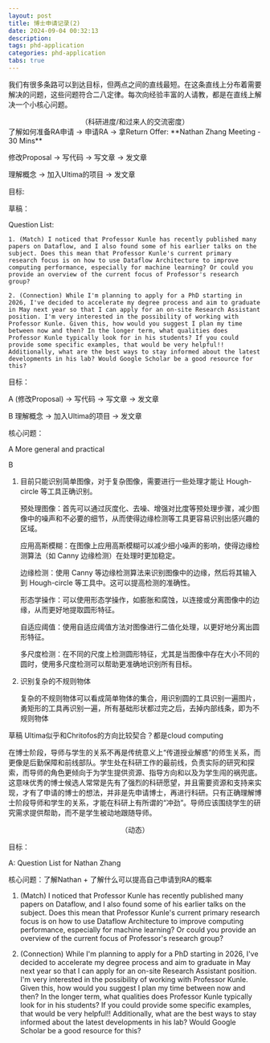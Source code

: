 ```yaml
---
layout: post
title: 博士申请记录(2) 
date: 2024-09-04 00:32:13
description: 
tags: phd-application
categories: phd-application
tabs: true
---
```

我们有很多条路可以到达目标，但两点之间的直线最短。在这条直线上分布着需要解决的问题，这些问题符合二八定律。每次向经验丰富的人请教，都是在直线上解决一个小核心问题。

<div style="text-align: center;">
    （科研进度/和过来人的交流密度）
</div>
了解如何准备RA申请 -> 申请RA -> 拿Return Offer: **Nathan Zhang Meeting - 30 Mins**

修改Proposal -> 写代码 -> 写文章 -> 发文章

理解概念 -> 加入Ultima的项目 -> 发文章
















目标: 


草稿：

Question List:

    1. (Match) I noticed that Professor Kunle has recently published many papers on Dataflow, and I also found some of his earlier talks on the subject. Does this mean that Professor Kunle's current primary research focus is on how to use Dataflow Architecture to improve computing performance, especially for machine learning? Or could you provide an overview of the current focus of Professor's research group?

    2. (Connection) While I'm planning to apply for a PhD starting in 2026, I've decided to accelerate my degree process and aim to graduate in May next year so that I can apply for an on-site Research Assistant position. I'm very interested in the possibility of working with Professor Kunle. Given this, how would you suggest I plan my time between now and then? In the longer term, what qualities does Professor Kunle typically look for in his students? If you could provide some specific examples, that would be very helpful!! Additionally, what are the best ways to stay informed about the latest developments in his lab? Would Google Scholar be a good resource for this?






目标：

A (修改Proposal) -> 写代码 -> 写文章 -> 发文章

B 理解概念 -> 加入Ultima的项目 -> 发文章

核心问题：

A More general and practical 

B 




1. 目前只能识别简单图像，对于复杂图像，需要进行一些处理才能让 Hough-circle 等工具正确识别。

    预处理图像：首先可以通过灰度化、去噪、增强对比度等预处理步骤，减少图像中的噪声和不必要的细节，从而使得边缘检测等工具更容易识别出感兴趣的区域。

    应用高斯模糊：在图像上应用高斯模糊可以减少细小噪声的影响，使得边缘检测算法（如 Canny 边缘检测）在处理时更加稳定。

    边缘检测：使用 Canny 等边缘检测算法来识别图像中的边缘，然后将其输入到 Hough-circle 等工具中。这可以提高检测的准确性。

    形态学操作：可以使用形态学操作，如膨胀和腐蚀，以连接或分离图像中的边缘，从而更好地提取圆形特征。

    自适应阈值：使用自适应阈值方法对图像进行二值化处理，以更好地分离出圆形特征。

    多尺度检测：在不同的尺度上检测圆形特征，尤其是当图像中存在大小不同的圆时，使用多尺度检测可以帮助更准确地识别所有目标。

2. 识别复杂的不规则物体
    
    复杂的不规则物体可以看成简单物体的集合，用识别圆的工具识别一遍图片，勇矩形的工具再识别一遍，所有基础形状都过完之后，去掉内部线条，即为不规则物体

草稿
Ultima似乎和Chritofos的方向比较契合？都是cloud computing


在博士阶段，导师与学生的关系不再是传统意义上“传道授业解惑”的师生关系，而更像是后勤保障和前线部队。学生处在科研工作的最前线，负责实际的研究和探索，而导师的角色更倾向于为学生提供资源、指导方向和以及为学生闯的祸兜底。这意味优秀的博士候选人常常是先有了强烈的科研愿望，并且需要资源和支持来实现，才有了申请的博士的想法，并非是先申请博士，再进行科研。只有正确理解博士阶段导师和学生的关系，才能在科研上有所谓的“冲劲”。导师应该围绕学生的研究需求提供帮助，而不是学生被动地跟随导师。


<div style="text-align: center;">
    （动态）
</div>

目标：

A: Question List for Nathan Zhang

核心问题：了解Nathan + 了解什么可以提高自己申请到RA的概率

1. (Match)
I noticed that Professor Kunle has recently published many papers on Dataflow, and I also found some of his earlier talks on the subject. Does this mean that Professor Kunle's current primary research focus is on how to use Dataflow Architecture to improve computing performance, especially for machine learning? Or could you provide an overview of the current focus of Professor's research group?

2. (Connection)
While I'm planning to apply for a PhD starting in 2026, I've decided to accelerate my degree process and aim to graduate in May next year so that I can apply for an on-site Research Assistant position. I'm very interested in the possibility of working with Professor Kunle. Given this, how would you suggest I plan my time between now and then? In the longer term, what qualities does Professor Kunle typically look for in his students? If you could provide some specific examples, that would be very helpful!! Additionally, what are the best ways to stay informed about the latest developments in his lab? Would Google Scholar be a good resource for this?




